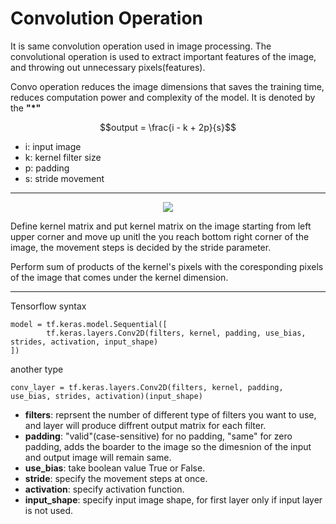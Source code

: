 # Convolution Operation

It is same convolution operation used in image processing. The convolutional operation is used to extract important features of the image, and throwing out unnecessary pixels(features). 

Convo operation reduces the image dimensions that saves the training time, reduces computation power and complexity of the model. It is denoted by the **"*"**

$$output = \frac{i - k + 2p}{s}$$

* i: input image
* k: kernel filter size
* p: padding
* s: stride movement

---

<p align="center">
  <img src="https://pengfeinie.github.io/images/image-20211017144936783.png" height="" width="" />
</p>


Define kernel matrix and put kernel matrix on the image starting from left upper corner and move up unitl the you reach bottom right corner of the image, the movement steps is decided by the stride parameter.

Perform sum of products of the kernel's pixels with the coresponding pixels of the image that comes under the kernel dimension.

---

Tensorflow syntax

    model = tf.keras.model.Sequential([
            tf.keras.layers.Conv2D(filters, kernel, padding, use_bias, strides, activation, input_shape)
    ])


another type

    conv_layer = tf.keras.layers.Conv2D(filters, kernel, padding, use_bias, strides, activation)(input_shape)


* **filters**: reprsent the number of different type of filters you want to use, and layer will produce diffrent output matrix for each filter.
* **padding**: "valid"(case-sensitive) for no padding, "same" for zero padding, adds the boarder to the image so the dimesnion of the input and output image will remain same.
* **use_bias**: take boolean value True or False.
* **stride**: specify the movement steps at once.
* **activation**: specify activation function.
* **input_shape**: specify input image shape, for first layer only if input layer is not used.
